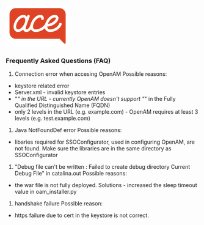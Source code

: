 ![](images/acesmall.png)

### Frequently Asked Questions (FAQ)
1. Connection error when accesing OpenAM
Possible reasons:
* keystore related error
* Server.xml - invalid keystore entries
* "_" in the URL - currently OpenAM doesn't support "_" in the Fully Qualified Distinguished Name (FQDN)
* only 2 levels in the URL (e.g. example.com) - OpenAM requires at least 3 levels (e.g. test.example.com)
1. Java NotFoundDef error
Possible reasons:
* libaries required for SSOConfigurator, used in configuring OpenAM, are not found. Make sure the libraries are in the same directory as SSOConfigurator
1. "Debug file can't be written : Failed to create debug directory Current Debug File" in catalina.out
Possible reasons:
* the war file is not fully deployed. Solutions - increased the sleep timeout value in oam_installer.py
1. handshake failure
Possible reason:
* https failure due to cert in the keystore is not correct.

